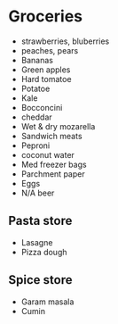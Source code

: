 # Groceries

- strawberries, bluberries
- peaches, pears
- Bananas
- Green apples
- Hard tomatoe
- Potatoe
- Kale
- Bocconcini
- cheddar
- Wet & dry mozarella
- Sandwich meats
- Peproni
- coconut water
- Med freezer bags
- Parchment paper
- Eggs
- N/A beer

## Pasta store

- Lasagne
- Pizza dough

## Spice store

- Garam masala
- Cumin
